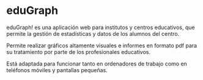 # eduGraph
eduGraph! es una aplicación web para institutos y centros educativos, que permite la gestión de estadísticas y datos de los alumnos del centro. 

Permite realizar gráficos altamente visuales e informes en formato pdf para su tratamiento por parte de los profesionales educativos. 

Está adaptada para funcionar tanto en ordenadores de trabajo como en teléfonos móviles y pantallas pequeñas.
